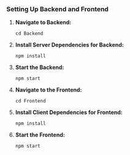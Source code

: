 ### Setting Up Backend and Frontend

1. **Navigate to Backend:**
   
    ```
    cd Backend
    ```

2. **Install Server Dependencies for Backend:**
   
    ```
    npm install
    ```

3. **Start the Backend:**
   
    ```
    npm start
    ```

4. **Navigate to the Frontend:**
   
    ```
    cd Frontend
    ```

5. **Install Client Dependencies for Frontend:**
   
    ```
    npm install
    ```

6. **Start the Frontend:**
   
    ```
    npm start
    ```
